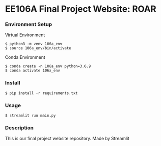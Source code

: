 # EE106A Final Project Website: ROAR

### Environment Setup 

Virtual Environment
```
$ python3 -m venv 106a_env
$ source 106a_env/bin/activate
```

Conda Environment
```
$ conda create -n 106a_env python=3.6.9
$ conda activate 106a_env
```

### Install

```
$ pip install -r requirements.txt
```

### Usage

```
$ streamlit run main.py
```

### Description

This is our final project website repository. Made by Streamlit
